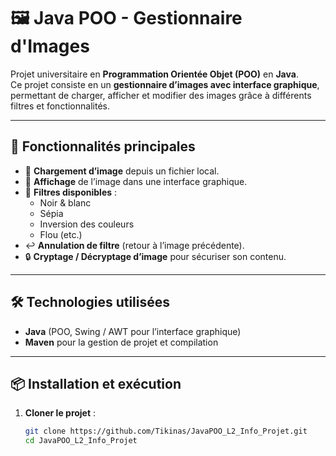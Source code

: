 # 🖼️ Java POO - Gestionnaire d'Images

Projet universitaire en **Programmation Orientée Objet (POO)** en **Java**.  
Ce projet consiste en un **gestionnaire d’images avec interface graphique**, permettant de charger, afficher et modifier des images grâce à différents filtres et fonctionnalités.

---

## 🚀 Fonctionnalités principales

- 📂 **Chargement d’image** depuis un fichier local.  
- 👀 **Affichage** de l’image dans une interface graphique.  
- 🎨 **Filtres disponibles** :
  - Noir & blanc
  - Sépia
  - Inversion des couleurs
  - Flou (etc.)
- ↩️ **Annulation de filtre** (retour à l’image précédente).  
- 🔒 **Cryptage / Décryptage d’image** pour sécuriser son contenu.  

---

## 🛠 Technologies utilisées

- **Java** (POO, Swing / AWT pour l’interface graphique)  
- **Maven** pour la gestion de projet et compilation  

---

## 📦 Installation et exécution

1. **Cloner le projet** :
   ```bash
   git clone https://github.com/Tikinas/JavaPOO_L2_Info_Projet.git
   cd JavaPOO_L2_Info_Projet
